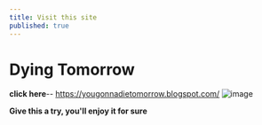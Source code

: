 ```yaml
---
title: Visit this site
published: true
---
```

# [](#header-1)Dying Tomorrow 
**click here**-- https://yougonnadietomorrow.blogspot.com/
![image](https://user-images.githubusercontent.com/114554103/193465160-97a6ee0b-b65c-421c-878e-765e9e6a08e0.png)



**Give this a try, you'll enjoy it for sure**


